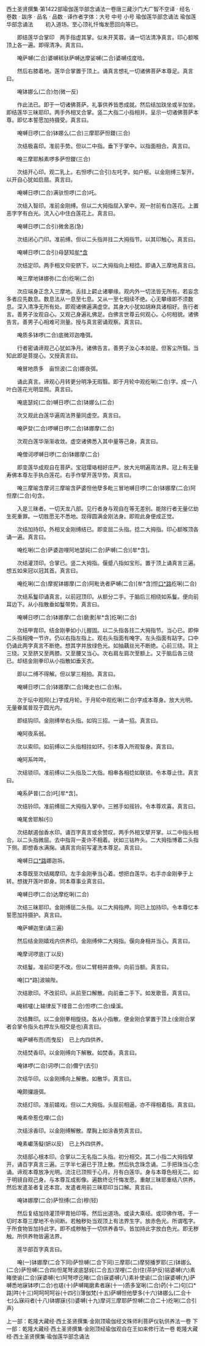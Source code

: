 西土圣贤撰集·第1422部瑜伽莲华部念诵法一卷唐三藏沙门大广智不空译
· 经名 · 卷数 · 跋序
· 品名 · 品数 · 译作者字体：大号 中号 小号
瑜伽莲华部念诵法
瑜伽莲华部念诵法
　　初入道场。至心顶礼忏悔发愿回向等已。

　　即结莲华合掌印　两手指虚其掌。似未开芙蓉。诵一切法清净真言。印心额喉顶上各一遍。即得清净。真言曰。

　　唵萨嚩(二合)婆嚩秫驮萨嚩达摩娑嚩(二合)婆嚩戍度唅。

　　然后右膝着地。莲华合掌置于顶上。诵真言想礼一切诸佛菩萨本尊足。真言曰。

　　唵钵娜么(二合)勿(微一反)

　　作此法已。即于一切诸佛菩萨。礼事供养皆悉成就。然后结加趺坐或半加坐。即结莲华三昧耶印。两手外相叉合掌。竖二大指二小指相并。呈示一切诸佛菩萨本尊。即忆本誓愿加持摄受。真言曰。

　　唵嚩日啰(二合)钵娜么(二合)三摩耶萨怛鑁(三合)

　　次结极喜印。准前手势。但以二中指。垂下于掌中。以指面相合。真言曰。

　　唵三摩耶斛素啰多萨怛鑁(三合)

　　次结开心印。观二乳上。右怛啰(二合引)左吒字。如户枢。以金刚缚三掣开。以开自心犹如启扇。真言曰。

　　唵嚩日啰(二合)满驮怛啰(二合)吒。

　　次结入智印。准前金刚缚。但以二大拇指屈入掌中。观一肘前有白莲花。上置恶字字有白光。流入心中住白莲花上。真言曰。

　　唵嚩日啰(二合引)微舍恶(急)

　　次结闭心门印。准前缚。但以二头指并拄二大拇指节。以其印触心。真言曰。

　　唵嚩日啰(二合引)母瑟知[牟*含](即观门闭)

　　次结定印。两手相叉仰安脐下。以二大拇指向上相捻。即诵入三摩地真言曰。

　　唵三摩地钵娜弥(二合)纥唎(二合)

　　次应端身正念入三摩地。舌拄上齶止诸攀缘。观内外一切法皆无所有。若妄念多者应先数息。数息法从一息至七息。又从一至七相续不绝。心无攀缘即不须数息。深入清净无所有处。即观诸佛遍满虚空。其身大小犹如胡麻具诸相好。告行者言。善男子汝观自心。又观己身遍礼佛足。白佛言世尊云何观心。心何相貌。诸佛告言。善男子心相难可测量。授与真言密诵观察。真言曰。

　　唵质多钵啰(二合)底微邓迦噜弭。

　　行者密诵谛观己心犹如净月。诸佛告言。善男子汝心本如是。但客尘所翳。当知此即是菩提心。又授真言曰。

　　唵冒地质多　亩怛波(二合)娜夜弭。

　　诵此真言。谛观心月转更分明净无瑕翳。即于月轮中观纥唎(二合)字。成一八叶白莲花光明显照。真言曰。

　　唵底瑟姹(二合)嚩日啰(二合)钵娜么(二合)

　　次又观此白莲华遍周法界量同虚空。真言曰。

　　唵萨癹(二合)啰嚩日啰(二合)钵娜摩(二合)

　　次观白莲华渐渐收敛。虚空诸佛悉入其中量等己身。真言曰。

　　唵僧诃啰嚩日啰(二合)钵娜摩(二合)

　　即变莲华成观自在菩萨。宝冠璎珞相好庄严。放大光明遍周法界。冠上有无量寿佛本尊左手执白莲花。右手作擘开莲华势。真言曰。

　　唵三摩喻含摩诃三摩喻含萨婆怛他孽多毗三冒地嚩日啰(二合)钵娜摩(二合)阿怛摩(二合)句含。

　　入是三昧者。一切天龙八部。见行者身与观自在等无差别。能除行者无量亿劫生死重罪。一切胜愿无不悉地。现得圆满金刚法身。即观此身便成正觉。

　　次结加持印。外相叉金刚缚结已。即变屈二头指。捻二大拇指。印心额喉顶各诵一遍。真言曰。

　　唵纥唎(二合)萨婆迦哩阿地瑟姹(二合)萨嚩(二合)[牟*含]。

　　次结灌顶印。合掌已。竖二大拇指。偃蹙八指如宝形。置于顶上诵真言三遍。想五如来冠以冠其首。真言曰。

　　唵纥唎(二合)摩抳钵娜摩(二合)阿毗诜者萨嚩(二合)[牟*含]怛[口*路](二合)纥唎(二合)

　　次结系鬘印诵真言。以前冠顶印。从额分二手。于脑后三相绕如系鬘。便向前耳边下。从小指散垂如鬘带势。真言曰。

　　唵嚩日啰(二合)钵娜摩(二合)磨隶[牟*含]纥唎(二合)

　　次结甲胄印。结金刚拳如小儿握固。以二头指各拄二大拇指节。当心已。即伸二头指相掩一节许。仍以右指左指上。观右头指面有唵字。左头指面有跕字。口中仍诵此两字真言不断绝。想其字并放绿色光。如抽藕丝光不断绝。心前三绕。背上三绕。又至脐又至两膝。又至腰又当心。次右肩左肩次至额上。又于脑后各三绕已。却结金刚拳印从小指散如垂天衣。

　　即以二缚不得解。但以掌三相拍。真言曰。

　　唵嚩日啰(二合)钵娜摩(二合)睹史也(二合)斛。

　　次于坛中观阿(上)字成月轮。于月轮中观纥唎(二合)字成本尊身。放大光明。无量眷属普现于圆光内。

　　即结钩印。金刚缚举右头指。如钩三招。一诵一招。真言曰。

　　唵阿夜系弱。

　　次以索印。如前缚以二头指相拄如环。引本尊入所观智身。真言曰。

　　唵阿系吽吽。

　　次结锁印。准前缚以二头指及二大指。相串各相捻如联锁。令本尊止住。真言曰。

　　唵系萨普(二合)吒[牟*含]。

　　次结铃印。准前缚屈二大拇指入掌中。三撼手如摇铃。令本尊欢喜。真言曰。

　　唵尾舍耶斛(引)

　　次结献遏伽香水印。诵百字真言或余赞叹。两手外相叉擘开掌。以二中指头相合。以二头指微屈。去中指背一麦许不相着。状如三钴杵头。二大拇指博着二头指下侧。即想香水满掬。诵真言向前写灌洗本尊足。真言曰。

　　唵嚩日[口*路](二合)娜迦坼。

　　本尊既至次结羯摩印。左手金刚拳当心着。想把白莲华。右手亦金刚拳于上转。想拨开莲叶即身。同本尊事业真言曰。

　　唵嚩日啰(二合)达摩纥唎(二合)

　　次结三昧耶印。金刚缚屈二头指。以二大拇指押。同已上加持印。令本尊忆本誓愿加持摄护。真言曰。

　　唵萨嚩迦里(诵三遍)

　　然后结金刚嬉戏内供养印。金刚缚伸二大拇指。偃向身相并当心。真言曰。

　　唵摩诃啰底(丁以反)

　　次结鬘。准前印更不改。但以二臂相并直伸。向前当额。真言曰。

　　唵[口*路]波输陛。

　　次结歌印。不改前印。从前至口解散。向前垂二手下。如发歌音。真言曰。

　　唵秫嚧(上输律反下缕音二合)怛啰(二合)燥溪。

　　次结舞印。以二金刚拳相旋绕。各从小指散。便金刚合掌置于顶上(金刚合掌者合掌令指头右押左头相交是也)真言曰。

　　唵萨嚩布而(而曳反)　已上内四供养。

　　次结焚香印。以金刚缚向下解散。如焚香。真言曰。

　　唵钵啰(二合)诃啰(二合)儞宁(去引)

　　次结华印。以金刚缚向上解散。如散华。真言曰。

　　唵颇攞誐弭。

　　次结灯印。准前嬉戏。但以二大拇指。头屈前相逼。亦不得相着指。真言曰。

　　唵素帝惹仡哩(二合)

　　次结涂香印。以金刚缚解散。摩胸上如涂香势真言曰。

　　唵素巘荡儗(妍以反)　已上外四供养。

　　次结部心根本印。合掌以二无名指二头指。初分相交。其二小指二大拇指擘开。诵百字真言三遍。三字半七遍已于顶上散。然后执念珠念诵。二手把珠当心念诵。谛观本尊放净光明。流注已顶照于心月。月有白莲华。身与本尊色相无二。如于明镜自观己身。与本尊互成影像。遍数终讫忏悔发愿。重献三昧耶重结八供养。然后发遣圣者复还本宫。发遣者用前三昧耶印当口解。真言曰。

　　唵钵娜摩(二合)萨怛缚(二合)穆(轻)

　　然后复结加持灌顶甲胄拍印等。然后出道场。或读大乘经。或印佛作塔。于一切时本尊三摩地不令间断。若触秽处当观顶上有法界生字。放赤色光。所谓嚂字。于所食物皆加持此字。即不成秽触于一切供养香华。皆加持此字放白色光。即无秽触。所供养物皆遍法界。

　　莲华部百字真言曰。

　　唵(一)钵娜摩(二合下同)萨怛嚩(二合下同)三摩耶(二)摩努播罗耶(三)钵娜么(二合)萨怛嚩(二合四)怛尾弩波底瑟姹(二合五)涅哩(二合)住(茶护反)铭婆嚩(六)素睹使谕(二合)寐婆嚩(七)阿弩啰讫睹(二合)寐婆嚩(八)素补使谕(二合)寐婆嚩(九)萨嚩悉地寐钵啰(二合)也瑳(十)萨嚩羯磨素者寐(十一)质多室唎(二合)药(十二)句[口*路]吽(十三)呵呵呵呵谷(十四引)薄伽梵(十五)萨嚩怛他孽多(十六)钵娜么(二合十七)么寐闷者(十八)钵娜寐(引)婆嚩(十九)摩诃三摩耶萨怛嚩(二合二十)纥唎(二合引声)

上一部：乾隆大藏经·西土圣贤撰集·金刚顶瑜伽经文殊师利菩萨仪轨供养法一卷
下一部：乾隆大藏经·西土圣贤撰集·金刚顶经瑜伽观自在王如来修行法一卷
乾隆大藏经·西土圣贤撰集·瑜伽莲华部念诵法